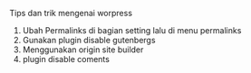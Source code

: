 Tips dan trik mengenai worpress

1. Ubah Permalinks di bagian setting lalu di menu permalinks
2. Gunakan plugin disable gutenbergs
3. Menggunakan origin site builder
4. plugin disable coments
